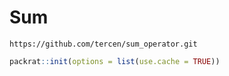 # Sum

```
https://github.com/tercen/sum_operator.git
```

```R
packrat::init(options = list(use.cache = TRUE))
```

